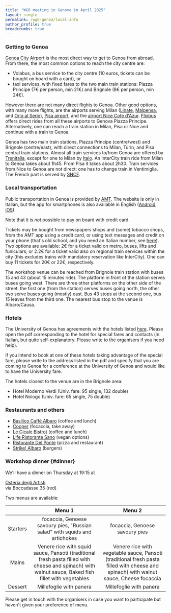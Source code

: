 ```yaml
---
title: "WG6 meeting in Genova in April 2025"
layout: single
permalink: /wg6-genoa/local-info
author_profile: true
breadcrumbs: true
---
```


### Getting to Genoa

[Genoa City Airport](https://www.airport.genova.it/en/transportation-airport-2/) is the most direct way to get to Genoa from abroad.
From there, the most common options to reach the city centre are:
* Volabus, a bus service to the city centre (10 euros, tickets can be bought on board with a card), or
* taxi services, with fixed fares to the two main train stations: Piazza Principe (7€ per person, min 21€) and Brignole (8€ per person, min 24€).

However there are not many direct flights to Genoa. Other good options, with many more flights, are the airports serving Milan ([Linate](https://www.milanolinate-airport.com/en), [Malpensa](https://www.milanomalpensa-airport.com/en), and [Orio al Serio](https://www.milanbergamoairport.it/en/)), [Pisa airport](https://www.pisa-airport.com/en/), and the [airport Nice Cote d'Azur](https://www.nice.aeroport.fr/en).
[Flixbus](https://global.flixbus.com) offers direct rides from all these airports to Genova Piazza Principe.
Alternatively, one can reach a train station in Milan, Pisa or Nice and continue with a train to Genoa.

Genoa has two main train stations, Piazza Principe (centre/west) and Brignole (centre/east), with direct connections to Milan, Turin, and Pisa central train stations.
Almost all train services to/from Genoa are offered by [Trenitalia](https://www.trenitalia.com/en.html), except for one to Milan by [Italo](https://www.italotreno.com/en).
An InterCity train ride from Milan to Genoa takes about 1h45. From Pisa it takes about 2h30.
Train services from Nice to Genoa are not direct: one has to change train in Ventimiglia. The French part is served by [SNCF](https://www.sncf-connect.com/en-en).

### Local transportation

Public transportation in Genoa is provided by [AMT](https://www.amt.genova.it/amt/).
The website is only in Italian, but the app for smartphones is also available in English ([Android](https://play.google.com/store/apps/details?id=it.genova.amt.app), [iOS](https://apps.apple.com/it/app/amt-genova/id1460252262)).

Note that it is _not_ possible to pay on board with credit card.

Tickets may be bought from newspapers shops and (some) tobacco shops, from the AMT app using a credit card, or using text messages and credit on your phone (that's old school, and you need an Italian number, see [here](https://www.amt.genova.it/amt/rete-di-vendita/acquisto-via-sms/)).
Two options are available: 2€ for a ticket valid on metro, buses, lifts and funiculars, or 2.2€ for a ticket valid also on regional train services within the city (this excludes trains with mandatory reservation like InterCity).
One can buy 11 tickets for 20€ or 22€, respectively.

The workshop venue can be reached from Brignole train station with buses 15 and 43 (about 15 minutes ride).
The platform in front of the station serves buses going west.
There are three other platforms on the other side of the street:
the first one (from the station) serves buses going north,
the other two serve buses going (mostly) east.
Bus 43 stops at the second one, bus 15 leaves from the third one.
The nearest bus stop to the venue is Albaro/Causa.

### Hotels

The University of Genoa has agreements with the hotels listed [here](https://intranet.unige.it/convenzioni-hotel/).
Please open the pdf corresponding to the hotel for special fares and contacts (in Italian, but quite self-explanatory. Please write to the organisers if you need help).

If you intend to book at one of these hotels taking advantage of the special fare, please write to the address listed in the pdf and specify that you are coming to Genoa for a conference at the University of Genoa and would like to have the University fare.

The hotels closest to the venue are in the Brignole area:
* Hotel Moderno Verdi (Univ. fare: 95 single, 132 double)
* Hotel Nologo (Univ. fare: 65 single, 75 double)

### Restaurants and others

* [Basilico Caffè Albaro](https://maps.app.goo.gl/tJPvMmSNUZjsdKXz9) (coffee and lunch)
* [Cooper](https://maps.app.goo.gl/8ZCuwjAuEFf99FG77) (focaccia, take away)
* [Le Cicale Bistrot](https://maps.app.goo.gl/MEtfyiYoYtWsBDnu8) (coffee and lunch)
* [Life Ristorante Sano](https://maps.app.goo.gl/e1SwUcEnw6XuWwrg7) (vegan options)
* [Ristorante Del Ponte](https://maps.app.goo.gl/K4QQKwfaqeaa2eFo6) (pizza and restaurant)
* [Strike! Albaro](https://maps.app.goo.gl/ky6LuvMF6HzyUc1z9) (burgers)

<!--
* [Mentelocale Bar Bistrot Leonardo](https://maps.app.goo.gl/wtmgyHBeU4pMMG3i8) (coffee and lunch)
* [Toya Sushi](https://maps.app.goo.gl/BwkQoNX8zgGt2MPw5) (asian fusion)
* [Vegia Arbà](https://maps.app.goo.gl/MrAJDShGaVE6rviT6) (dinner only, Genoese)
-->

### Workshop dinner {#dinner}

We'll have a dinner on Thursday at 19:15 at

[Osteria degli Artisti](https://maps.app.goo.gl/pxWzWTvdZKTgMpmC7)  
via Boccadasse 35 (red)

Two menus are available:

| | Menu 1 | Menu 2 |
|:---:|:---:|:---:|
| Starters | focaccia, Genoese savoury pies, "Russian salad" with squids and artichokes | focaccia, Genoese savoury pies |
| Mains | Venere rice with squid sauce, Pansoti (traditional fresh pasta filled with cheese and spinach) with walnut sauce, Baked fish fillet with vegetables | Venere rice with vegetable sauce, Pansoti (traditional fresh pasta filled with cheese and spinach) with walnut sauce, Cheese focaccia |
| Dessert | Millefoglie with panera | Millefoglie with panera |

Please get in touch with the organisers in case you want to participate but haven't given your preference of menu.

